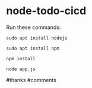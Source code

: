 # node-todo-cicd

Run these commands:


`sudo apt install nodejs`


`sudo apt install npm`


`npm install`

`node app.js`


#thanks
#comments
